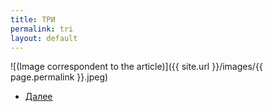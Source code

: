 ```yaml
---
title: ТРИ
permalink: tri
layout: default
---
```



![(Image correspondent to the article)]({{ site.url }}/images/{{ page.permalink }}.jpeg)


+ [Далее](voi)
